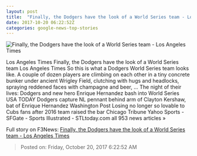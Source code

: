 ```yaml
---
layout: post
title:  "Finally, the Dodgers have the look of a World Series team - Los Angeles Times"
date: 2017-10-20 06:22:52Z
categories: google-news-top-stories
---
```


![Finally, the Dodgers have the look of a World Series team - Los Angeles Times](http://www.trbimg.com/img-59e99f4a/turbine/la-sp-dodgers-cubs-plaschke-20171019)

Los Angeles Times Finally, the Dodgers have the look of a World Series team Los Angeles Times So this is what a Dodgers World Series team looks like. A couple of dozen players are climbing on each other in a tiny concrete bunker under ancient Wrigley Field, clutching with hugs and headlocks, spraying reddened faces with champagne and beer, ... The night of their lives: Dodgers and new hero Enrique Hernandez bash into World Series USA TODAY Dodgers capture NL pennant behind arm of Clayton Kershaw, bat of Enrique Hernandez Washington Post Losing no longer so lovable to Cubs fans after 2016 team raised the bar Chicago Tribune Yahoo Sports - SFGate - Sports Illustrated - STLtoday.com all 953 news articles »


Full story on F3News: [Finally, the Dodgers have the look of a World Series team - Los Angeles Times](http://www.f3nws.com/n/qFJMNE)

> Posted on: Friday, October 20, 2017 6:22:52 AM
